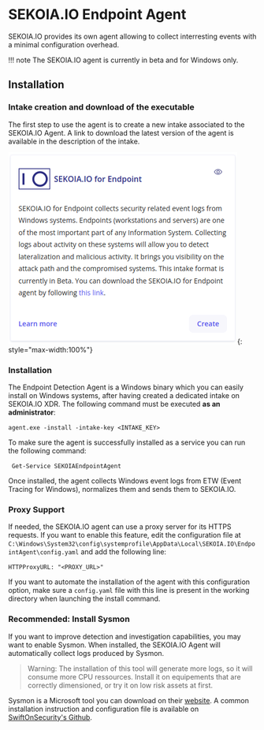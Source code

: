 # SEKOIA.IO Endpoint Agent

SEKOIA.IO provides its own agent allowing to collect interresting events with a minimal configuration overhead.

!!! note
    The SEKOIA.IO agent is currently in beta and for Windows only.

## Installation

### Intake creation and download of the executable

The first step to use the agent is to create a new intake associated to the SEKOIA.IO Agent.
A link to download the latest version of the agent is available in the description of the intake.

![SEKOIA.IO for Endpoints intake](../../../assets/operation_center/data_collection/ingestion_methods/agent/sekoiaio_for_endpoints.png){: style="max-width:100%"}

### Installation

The Endpoint Detection Agent is a Windows binary which you can easily install on Windows systems, after having created a dedicated intake on SEKOIA.IO XDR. The following command must be executed **as an administrator**:

```shell
agent.exe -install -intake-key <INTAKE_KEY>
```

To make sure the agent is successfully installed as a service you can run the following command:

```shell
 Get-Service SEKOIAEndpointAgent
```

Once installed, the agent collects Windows event logs from ETW (Event Tracing for Windows), normalizes them and sends them to SEKOIA.IO.

### Proxy Support

If needed, the SEKOIA.IO agent can use a proxy server for its HTTPS requests. If you want to enable this feature, edit
the configuration file at `C:\Windows\System32\config\systemprofile\AppData\Local\SEKOIA.IO\EndpointAgent\config.yaml` and add the following line:

```
HTTPProxyURL: "<PROXY_URL>"
```

If you want to automate the installation of the agent with this configuration option, make sure a `config.yaml` file with this line is present in the working directory when launching the install command.

### Recommended: Install Sysmon

If you want to improve detection and investigation capabilities, you may want to enable Sysmon. When installed, the SEKOIA.IO Agent will automatically collect logs produced by Sysmon.

> Warning: The installation of this tool will generate more logs, so it will consume more CPU ressources. Install it on equipements that are correctly dimensioned, or try it on low risk assets at first.

Sysmon is a Microsoft tool you can download on their [website](https://docs.microsoft.com/en-us/sysinternals/downloads/sysmon).
A common installation instruction and configuration file is available on [SwiftOnSecurity's Github](https://github.com/SwiftOnSecurity/sysmon-config).
